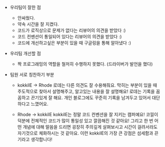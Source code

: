 - 우리팀이 잘한 점
    - 안싸웠다.
    - 약속 시간을 잘 지켰다.
    - 코드가 로직상으로 문제가 없다는 리뷰어의 의견을 받았다 :)
    - 코드 컨벤션이 통일되어 있다는 리뷰어의 의견을 받았다 :)
    - 코드에 개선하고싶은 부분이 있을 때 구글링을 통해 알아냈다 :)
    
- 우리팀 개선할 점
    - 짝 프로그래밍의 역할을 철저히 수행하지 못했다. (드라이버가 발언을 했다)

- 팀원 서로 칭찬하기 부분
    - kokkilE -> Rhode
    로데는 다른 의견도 잘 수용해줘요. 
    막히는 부분이 있을 때 주도적으로 찾아서 설명해주고, 알고있는 내용을 잘 설명해요! 
    로데는 기록을 꼼꼼하고 끈기있게 잘 해요. 개인 블로그에도 꾸준히 기록을 남겨두고 있어서 대단하다고 느꼈어요. 

    - Rhode -> kokkilE
    kokkilE는 정말 코드 컨벤션을 잘 지키는 캠퍼예요! 코낄이 덕분에 전체적인 코드가 많이 통일성 있고 깔끔해진 것 같아요! 그리고 한 번 어떤 개념에 대해 말씀을 드리면 굉장히 주의깊게 살펴보시고 시간이 걸려서라도 자기것으로 체화하시는 것 같아요. 이런 kokkilE의 가장 큰 강점은 섬세함과 끈기라고 생각합니다!
